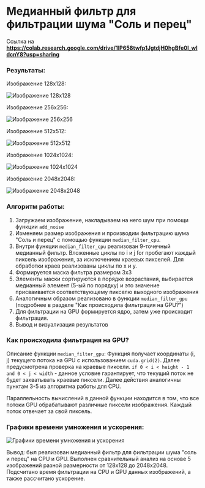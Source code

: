 # Медианный фильтр для фильтрации шума "Соль и перец"

Ссылка на **https://colab.research.google.com/drive/1lP658twfp1JgtdjH0hgBfe0l_wIdcnY8?usp=sharing**

### Результаты:
Изображение 128х128: 

![Изображение 128х128](https://github.com/vmokook/HPC-2023/blob/main/Salt_and_Paper/images/128.png)

Изображение 256х256: 

![Изображение 256х256](https://github.com/vmokook/HPC-2023/blob/main/Salt_and_Paper/images/256.png)

Изображение 512х512: 

![Изображение 512х512](https://github.com/vmokook/HPC-2023/blob/main/Salt_and_Paper/images/512.png)

Изображение 1024х1024: 

![Изображение 1024х1024](https://github.com/vmokook/HPC-2023/blob/main/Salt_and_Paper/images/1024.png)

Изображение 2048х2048: 

![Изображение 2048х2048](https://github.com/vmokook/HPC-2023/blob/main/Salt_and_Paper/images/2048.png)

### Алгоритм работы: 
1. Загружаем изображение, накладываем на него шум при помощи функции `add_noise`
2. Изменяем размер изображения и производим фильтрацию шума "Соль и перец" с помощью функции `median_filter_cpu`.
3. Внутри функции `median_filter_cpu` реализован 9-точечный медианный фильтр. Вложенные циклы по i и j for
   пробегают каждый пиксель изображения, за исключением краевых пикселей. Для обработки краев реализованы циклы по x и y.
4. Формируется маска фильтра размером 3х3
5. Элементы маски сортируются в порядке возрастания, выбирается медианный элемент (5-ый по порядку) и это значение присваивается
соответствующему пикселю выходного изображения
6. Аналогичным образом реализовано в функции `median_filter_gpu` (подробнее в разделе "Как происходила фильтрация на GPU?")
7. Для фильтрации на GPU формируется ядро, затем уже происходит фильтрация.
8. Вывод и визуализация результатов

### Как происходила фильтрация на GPU?
Описание функции `median_filter_gpu`: 
Функция получает координаты (i, j) текущего потока на GPU с использованием `cuda.grid(2)`.
Далее предусмотрена проверка на краевые пиксели. `if 0 < i < height - 1 and 0 < j < width` - 
данное условие гарантирует, что текущий поток не будет захватывать краевые пиксели. Далее действия аналогичны 
пунктам 3-5 из алгоритма работы для CPU.

Параллельность вычислений в данной функции находится в том, что все потоки GPU обрабатывают различные пиксели изображения. 
Каждый поток отвечает за свой пиксель. 

### Графики времени умножения и ускорения: 
![Графики времени умножения и ускорения](https://github.com/vmokook/HPC-2023/blob/main/Salt_and_Paper/images/Графики.png)

Вывод: был реализован медианный фильтр для фильтрации шума "соль и перец" на CPU и GPU. Выполнен сравнительный анализ на основе 5 изображений 
разной размерности от 128х128 до 2048х2048. Подсчитано время фильтрации на CPU и GPU данных изображений, а также рассчитано ускорение. 
